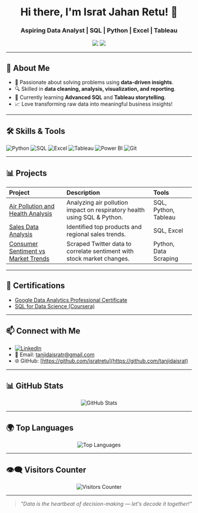 <h1 align="center">Hi there, I'm Israt Jahan Retu! 👋</h1>

<h3 align="center">Aspiring Data Analyst | SQL | Python | Excel | Tableau</h3>

<p align="center">
  <a href="https://www.linkedin.com/in/isratjahanretu/" target="_blank"><img src="https://img.shields.io/badge/-LinkedIn-blue?style=for-the-badge&logo=linkedin&logoColor=white"></a>
  <a href="mailto:isratjahanretu.bd@gmail.com"><img src="https://img.shields.io/badge/-Gmail-red?style=for-the-badge&logo=gmail&logoColor=white"></a>
</p>

---

## 🧠 About Me
- 🎯 Passionate about solving problems using **data-driven insights**.
- 🔍 Skilled in **data cleaning, analysis, visualization, and reporting**.
- 🌱 Currently learning **Advanced SQL** and **Tableau storytelling**.
- 📈 Love transforming raw data into meaningful business insights!

---

## 🛠️ Skills & Tools

<p>
  <img src="https://img.shields.io/badge/Python-3776AB?style=for-the-badge&logo=python&logoColor=white" alt="Python"/>
  <img src="https://img.shields.io/badge/SQL-4479A1?style=for-the-badge&logo=mysql&logoColor=white" alt="SQL"/>
  <img src="https://img.shields.io/badge/Excel-217346?style=for-the-badge&logo=microsoft-excel&logoColor=white" alt="Excel"/>
  <img src="https://img.shields.io/badge/Tableau-E97627?style=for-the-badge&logo=tableau&logoColor=white" alt="Tableau"/>
  <img src="https://img.shields.io/badge/Power%20BI-F2C811?style=for-the-badge&logo=power-bi&logoColor=black" alt="Power BI"/>
  <img src="https://img.shields.io/badge/Git-F05032?style=for-the-badge&logo=git&logoColor=white" alt="Git"/>
</p>

---

## 📊 Projects

| Project | Description | Tools |
|:---|:---|:---|
| [Air Pollution and Health Analysis](https://github.com/isratretu/air-pollution-health-analysis) | Analyzing air pollution impact on respiratory health using SQL & Python. | SQL, Python, Tableau |
| [Sales Data Analysis](https://github.com/isratretu/sales-data-analysis) | Identified top products and regional sales trends. | SQL, Excel |
| [Consumer Sentiment vs Market Trends](https://github.com/isratretu/consumer-sentiment-market-trends) | Scraped Twitter data to correlate sentiment with stock market changes. | Python, Data Scraping |

---

## 📜 Certifications
- [Google Data Analytics Professional Certificate](https://www.coursera.org/professional-certificates/google-data-analytics)
- [SQL for Data Science (Coursera)](https://www.coursera.org/learn/sql-for-data-science)

---

## 📫 Connect with Me

- [![LinkedIn](https://img.shields.io/badge/-LinkedIn-blue?style=flat-square&logo=Linkedin&logoColor=white)](https://www.linkedin.com/in/)
- 📧 Email: tanjidaisratr@gmail.com
- 🌐 GitHub: [https://github.com/isratretu](https://github.com/tanjidaisrat)

---

## 📊 GitHub Stats

<p align="center">
  <img src="https://github-readme-stats.vercel.app/api?username=isratretu&show_icons=true&count_private=true&hide_title=true&hide=prs&theme=radical" alt="GitHub Stats"/>
</p>

---

## 🌍 Top Languages

<p align="center">
  <img src="https://github-readme-stats.vercel.app/api/top-langs/?username=isratretu&layout=compact&theme=radical" alt="Top Languages"/>
</p>

---

## 👁️‍🗨️ Visitors Counter

<p align="center">
  <img src="https://profile-counter.glitch.me/isratretu/count.svg" alt="Visitors Counter"/>
</p>

---

> *"Data is the heartbeat of decision-making — let's decode it together!"*
